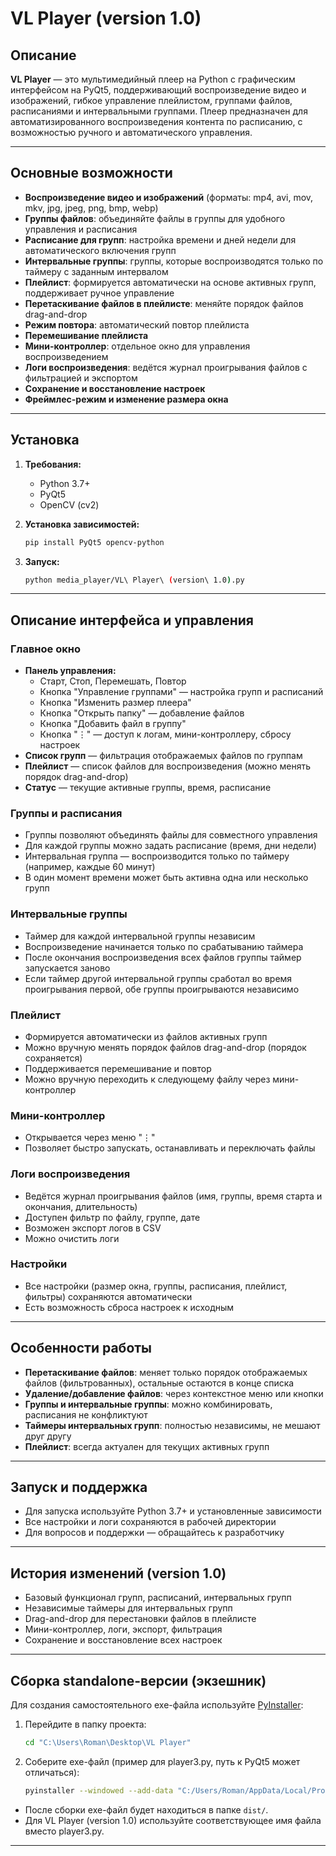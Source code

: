 # VL Player (version 1.0)

## Описание

**VL Player** — это мультимедийный плеер на Python с графическим интерфейсом на PyQt5, поддерживающий воспроизведение видео и изображений, гибкое управление плейлистом, группами файлов, расписаниями и интервальными группами. Плеер предназначен для автоматизированного воспроизведения контента по расписанию, с возможностью ручного и автоматического управления.

---

## Основные возможности

- **Воспроизведение видео и изображений** (форматы: mp4, avi, mov, mkv, jpg, jpeg, png, bmp, webp)
- **Группы файлов**: объединяйте файлы в группы для удобного управления и расписания
- **Расписание для групп**: настройка времени и дней недели для автоматического включения групп
- **Интервальные группы**: группы, которые воспроизводятся только по таймеру с заданным интервалом
- **Плейлист**: формируется автоматически на основе активных групп, поддерживает ручное управление
- **Перетаскивание файлов в плейлисте**: меняйте порядок файлов drag-and-drop
- **Режим повтора**: автоматический повтор плейлиста
- **Перемешивание плейлиста**
- **Мини-контроллер**: отдельное окно для управления воспроизведением
- **Логи воспроизведения**: ведётся журнал проигрывания файлов с фильтрацией и экспортом
- **Сохранение и восстановление настроек**
- **Фреймлес-режим и изменение размера окна**

---

## Установка

1. **Требования:**
   - Python 3.7+
   - PyQt5
   - OpenCV (cv2)

2. **Установка зависимостей:**
   ```bash
   pip install PyQt5 opencv-python
   ```

3. **Запуск:**
   ```bash
   python media_player/VL\ Player\ (version\ 1.0).py
   ```

---

## Описание интерфейса и управления

### Главное окно
- **Панель управления:**
  - Старт, Стоп, Перемешать, Повтор
  - Кнопка "Управление группами" — настройка групп и расписаний
  - Кнопка "Изменить размер плеера"
  - Кнопка "Открыть папку" — добавление файлов
  - Кнопка "Добавить файл в группу"
  - Кнопка "⋮" — доступ к логам, мини-контроллеру, сбросу настроек
- **Список групп** — фильтрация отображаемых файлов по группам
- **Плейлист** — список файлов для воспроизведения (можно менять порядок drag-and-drop)
- **Статус** — текущие активные группы, время, расписание

### Группы и расписания
- Группы позволяют объединять файлы для совместного управления
- Для каждой группы можно задать расписание (время, дни недели)
- Интервальная группа — воспроизводится только по таймеру (например, каждые 60 минут)
- В один момент времени может быть активна одна или несколько групп

### Интервальные группы
- Таймер для каждой интервальной группы независим
- Воспроизведение начинается только по срабатыванию таймера
- После окончания воспроизведения всех файлов группы таймер запускается заново
- Если таймер другой интервальной группы сработал во время проигрывания первой, обе группы проигрываются независимо

### Плейлист
- Формируется автоматически из файлов активных групп
- Можно вручную менять порядок файлов drag-and-drop (порядок сохраняется)
- Поддерживается перемешивание и повтор
- Можно вручную переходить к следующему файлу через мини-контроллер

### Мини-контроллер
- Открывается через меню "⋮"
- Позволяет быстро запускать, останавливать и переключать файлы

### Логи воспроизведения
- Ведётся журнал проигрывания файлов (имя, группы, время старта и окончания, длительность)
- Доступен фильтр по файлу, группе, дате
- Возможен экспорт логов в CSV
- Можно очистить логи

### Настройки
- Все настройки (размер окна, группы, расписания, плейлист, фильтры) сохраняются автоматически
- Есть возможность сброса настроек к исходным

---

## Особенности работы

- **Перетаскивание файлов**: меняет только порядок отображаемых файлов (фильтрованных), остальные остаются в конце списка
- **Удаление/добавление файлов**: через контекстное меню или кнопки
- **Группы и интервальные группы**: можно комбинировать, расписания не конфликтуют
- **Таймеры интервальных групп**: полностью независимы, не мешают друг другу
- **Плейлист**: всегда актуален для текущих активных групп

---

## Запуск и поддержка

- Для запуска используйте Python 3.7+ и установленные зависимости
- Все настройки и логи сохраняются в рабочей директории
- Для вопросов и поддержки — обращайтесь к разработчику

---

## История изменений (version 1.0)
- Базовый функционал групп, расписаний, интервальных групп
- Независимые таймеры для интервальных групп
- Drag-and-drop для перестановки файлов в плейлисте
- Мини-контроллер, логи, экспорт, фильтрация
- Сохранение и восстановление всех настроек

---

## Сборка standalone-версии (экзешник)

Для создания самостоятельного exe-файла используйте [PyInstaller](https://pyinstaller.org/):

1. Перейдите в папку проекта:
   ```bash
   cd "C:\Users\Roman\Desktop\VL Player"
   ```
2. Соберите exe-файл (пример для player3.py, путь к PyQt5 может отличаться):
   ```bash
   pyinstaller --windowed --add-data "C:/Users/Roman/AppData/Local/Programs/Python/Python313/Lib/site-packages/PyQt5/Qt5/plugins/platforms;platforms" player3.py
   ```

- После сборки exe-файл будет находиться в папке `dist/`.
- Для VL Player (version 1.0) используйте соответствующее имя файла вместо player3.py.

---
